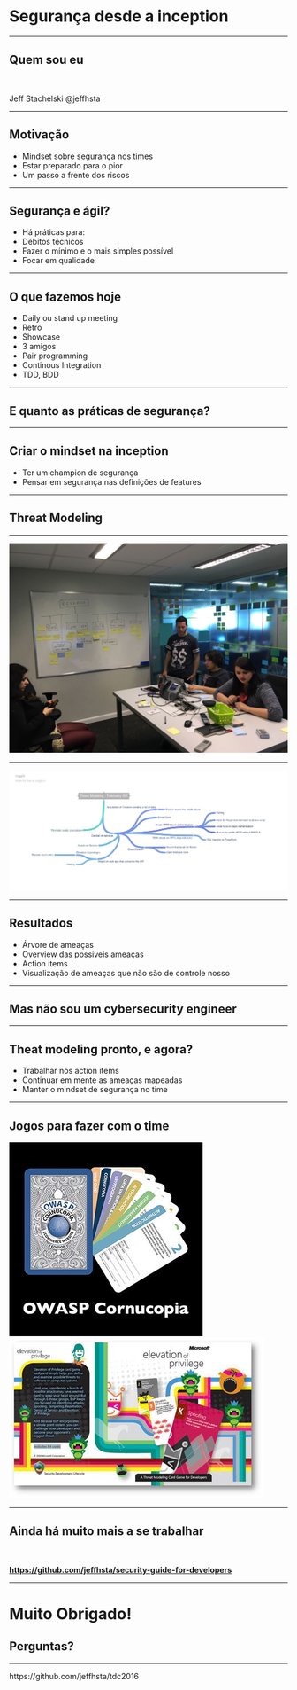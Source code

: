 # Segurança desde a inception

---

## Quem sou eu

<br>

Jeff Stachelski @jeffhsta

---

## Motivação

- Mindset sobre segurança nos times
- Estar preparado para o pior
- Um passo a frente dos riscos

---

## Segurança e ágil?

- Há práticas para:
 - Débitos técnicos
 - Fazer o mínimo e o mais simples possível
 - Focar em qualidade

---

## O que fazemos hoje

- Daily ou stand up meeting
- Retro
- Showcase
- 3 amigos
- Pair programming
- Continous Integration
- TDD, BDD

---

## E quanto as práticas de segurança?

---

## Criar o mindset na inception

- Ter um champion de segurança
- Pensar em segurança nas definições de features

---

## Threat Modeling

---

![threat-modeing-latam](images/threat-modeling-latam.jpeg)

---

![threat-modeling-exemplo](images/threat-modeling-exemplo.png)

---

## Resultados

- Árvore de ameaças
- Overview das possiveis ameaças
- Action items
- Visualização de ameaças que não são de controle nosso

---

## Mas não sou um cybersecurity engineer

---

## Theat modeling pronto, e agora?

- Trabalhar nos action items
- Continuar em mente as ameaças mapeadas
- Manter o mindset de segurança no time

---

## Jogos para fazer com o time

![OWSAP Cornucopia](images/owasp-cornucopia.png)
![Microsoft-elevation-of-privilege](images/ms-elevation-of-privilege.png)

---

## Ainda há muito mais a se trabalhar

<br>

**https://github.com/jeffhsta/security-guide-for-developers**

---

# Muito Obrigado!

## Perguntas?

<hr />
<p class="subtitle">https://github.com/jeffhsta/tdc2016</p>
